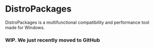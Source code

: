 # DistroPackages
DistroPackages is a multifunctional compatibility and performance tool made for Windows.

### WIP. We just recently moved to GitHub
